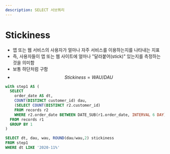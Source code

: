 ```yaml
---
description: SELECT 서브쿼리
---
```


# Stickiness

* 앱 또는 웹 서비스의 사용자가 얼마나 자주 서비스를 이용하는지를 나타내는 지표
* 즉, 사용자들이 앱 또는 웹 사이트에 얼마나 "달라붙어(stick)" 있는지를 측정하는 것을 의미함
* 보통 하단처럼 구함
* $$
  Stickiness=WAU/DAU​
  $$

```sql
with step1 AS (
  SELECT 
    order_date AS dt,
    COUNT(DISTINCT customer_id) dau,
    (SELECT COUNT(DISTINCT r2.customer_id)
    FROM records r2 
    WHERE r2.order_date BETWEEN DATE_SUB(r1.order_date, INTERVAL 6 DAY) AND r1.order_date) wau
  FROM records r1
  GROUP BY 1
)

SELECT dt, dau, wau, ROUND(dau/wau,2) stickiness
FROM step1
WHERE dt LIKE '2020-11%'
```
